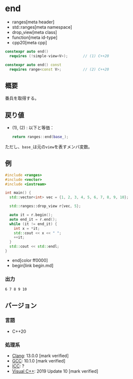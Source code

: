 # end
* ranges[meta header]
* std::ranges[meta namespace]
* drop_view[meta class]
* function[meta id-type]
* cpp20[meta cpp]

```cpp
constexpr auto end()
  requires (!simple-view<V>);       // (1) C++20

constexpr auto end() const
  requires range<const V>;          // (2) C++20
```

## 概要
番兵を取得する。

## 戻り値
- (1), (2) : 以下と等価：
    ```cpp
    return ranges::end(base_);
    ```

ただし、`base_`は元の`view`を表すメンバ変数。

## 例

```cpp example
#include <ranges>
#include <vector>
#include <iostream>

int main() {
  std::vector<int> vec = {1, 2, 3, 4, 5, 6, 7, 8, 9, 10};

  std::ranges::drop_view r{vec, 5};

  auto it = r.begin();
  auto end_it = r.end();
  while (it != end_it) {
    int x = *it;
    std::cout << x << " ";
    ++it;
  }
  std::cout << std::endl;
}
```
* end[color ff0000]
* begin[link begin.md]

### 出力

```
6 7 8 9 10 
```

## バージョン
### 言語
- C++20

### 処理系
- [Clang](/implementation.md#clang): 13.0.0 [mark verified]
- [GCC](/implementation.md#gcc): 10.1.0 [mark verified]
- [ICC](/implementation.md#icc): ?
- [Visual C++](/implementation.md#visual_cpp): 2019 Update 10 [mark verified]
